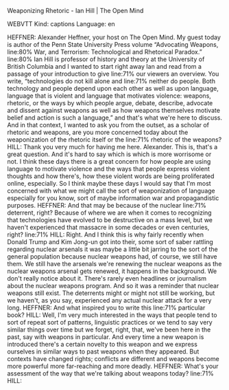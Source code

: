 Weaponizing Rhetoric - Ian Hill | The Open Mind

WEBVTT Kind: captions Language: en 

HEFFNER: Alexander Heffner, your host on The Open Mind. My guest today is author of the Penn State University Press volume “Advocating Weapons, line:80% War, and Terrorism: Technological and Rhetorical Paradox.” line:80% Ian Hill is professor of history and theory at the University of British Columbia and I wanted to start right away Ian and read from a passage of your introduction to give line:71% our viewers an overview. You write, “technologies do not kill alone and line:71% neither do people. Both technology and people depend upon each other as well as upon language, language that is violent and language that motivates violence: weapons, rhetoric, or the ways by which people argue, debate, describe, advocate and dissent against weapons as well as how weapons themselves motivate belief and action is such a language,” and that's what we're here to discuss. And in that context, I wanted to ask you from the outset, as a scholar of rhetoric and weapons, are you more concerned today about the weaponization of the rhetoric itself or the line:71% rhetoric of the weapons? HILL: Thank you very much for having me here. Alexander. This is, that's a great question. And it's hard to say which is which is more worrisome or not. I think these days there is a great concern for how people are using language to motivate violence and the ways that people express violent thoughts and how there's, how these violent words are being proliferated online, especially. So I think maybe these days I would say that I'm most concerned with what we might call the sort of weaponization of language especially for you know, sort of maybe information war and propagandistic purposes. HEFFNER: And that may be because of the nuclear line:71% deterrent, right? Because of where we are when it comes to recognizing that technologies have evolved to be destructive on a mass level, but we haven't experienced that massacre in some decades or even centuries, right? line:71% HILL: Right. And I think this is why fairly recently when Donald Trump and Kim Jong-un got into their, some sort of saber rattling regarding nuclear arsenals it was maybe a little bit jarring to the sort of the general population because nuclear weapons had, of course, we still have them. We still have the arsenals we're renewing the nuclear weapons as the nuclear weapons arsenal gets renewed, it happens in the background. We don't really notice about it. There's rarely even headlines or journalism about the nuclear weapons program. And so it was a reminder that nuclear weapons still exist. The deterrents might or might not still be working, but we haven't, as you say, experienced any actual nuclear attack for a very long. HEFFNER: And what inspired you to write this line:71% particular book? HILL: Well, I'm very much interested in the ways that people tend to sort of repeat sort of patterns, linguistic practices or we tend to say very similar things over time but we forget, right, that, we've been here in the past, say with weapons in particular. And every time a new weapon is introduced there's a certain novelty to this weapon and we express ourselves in similar ways to past weapons when they appeared. But contexts have changed rights; conflicts are different and weapons become more powerful more far-reaching and more deadly. HEFFNER: What's your assessment of the way that we're talking about weapons today? line:71% HILL: 